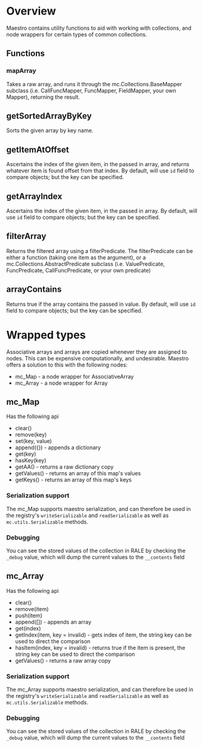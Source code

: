 # Overview

Maestro contains utility functions to aid with working with collections, and node wrappers for certain types of common collections.

## Functions

### mapArray

Takes a raw array, and runs it through the mc.Collections.BaseMapper subclass (i.e. CallFuncMapper, FuncMapper, FieldMapper, your own Mapper), returning the result.

## getSortedArrayByKey

Sorts the given array by key name.

## getItemAtOffset

Ascertains the index of the given item, in the passed in array, and returns whatever item is found offset from that index. By default, will use `id` field to compare objects; but the key can be specified.

## getArrayIndex

Ascertains the index of the given item, in the passed in array. By default, will use `id` field to compare objects; but the key can be specified.

## filterArray

Returns the filtered array using a filterPredicate. The filterPredicate can be either a function (taking one item as the argument), or a mc.Collections.AbstractPredicate subclass (i.e. ValuePredicate, FuncPredicate, CallFuncPredicate, or your own predicate)

## arrayContains

Returns true if the array contains the passed in value. By default, will use `id` field to compare objects; but the key can be specified.

# Wrapped types

Associative arrays and arrays are copied whenever they are assigned to nodes. This can be expensive computationally, and undesirable. Maestro offers a solution to this with the following nodes:

 - mc_Map - a node wrapper for AssociativeArray
 - mc_Array - a node wrapper for Array

## mc_Map

Has the following api
 - clear()
 - remove(key)
 - set(key, value)
 - append({}) - appends a dictionary
 - get(key)
 - hasKey(key)
 - getAA() - returns a raw dictionary copy
 - getValues() - returns an array of this map's values
 - getKeys() - returns an array of this map's keys

### Serialization support

The mc_Map supports maestro serialization, and can therefore be used in the registry's `writeSerializable` and `readSerializable` as well as `mc.utils.Serializable` methods.

### Debugging

You can see the stored values of the collection in RALE by checking the `_debug` value, which will dump the current values to the `__contents` field

## mc_Array

Has the following api
 - clear()
 - remove(item)
 - push(item)
 - append([]) - appends an array
 - get(index)
 - getIndex(item, key = invalid) - gets index of item, the string key can be used to direct the comparison
 - hasItem(index, key = invalid) - returns true if the item is present, the string key can be used to direct the comparison
 - getValues() - returns a raw array copy

### Serialization support

The mc_Array supports maestro serialization, and can therefore be used in the registry's `writeSerializable` and `readSerializable` as well as `mc.utils.Serializable` methods.

### Debugging

You can see the stored values of the collection in RALE by checking the `_debug` value, which will dump the current values to the `__contents` field